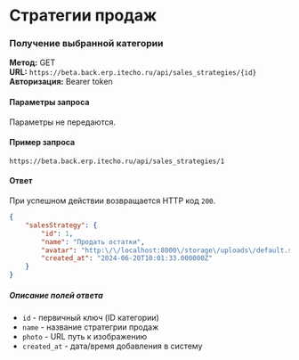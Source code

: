 # Стратегии продаж

### Получение выбранной категории

**Метод:** GET  
**URL:** `https://beta.back.erp.itecho.ru/api/sales_strategies/{id}`  
**Авторизация:** Bearer token

#### Параметры запроса

Параметры не передаются.

#### Пример запроса

`https://beta.back.erp.itecho.ru/api/sales_strategies/1`

#### Ответ

При успешном действии возвращается HTTP код `200`.
```json
{
	"salesStrategy": {
		"id": 1,
		"name": "Продать остатки",
		"avatar": "http:\/\/localhost:8000\/storage\/uploads\/default.svg",
		"created_at": "2024-06-20T10:01:33.000000Z"
	}
}
```

##### Описание полей ответа

- `id` - первичный ключ (ID категории)
- `name` - название стратегрии продаж
- `photo` - URL путь к изображению
- `created_at` - дата/время добавления в систему